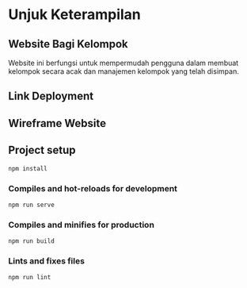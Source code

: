 # Unjuk Keterampilan

## Website Bagi Kelompok

Website ini berfungsi untuk mempermudah pengguna dalam membuat kelompok secara acak dan manajemen kelompok yang telah disimpan.

## Link Deployment

## Wireframe Website

## Project setup

```
npm install
```

### Compiles and hot-reloads for development

```
npm run serve
```

### Compiles and minifies for production

```
npm run build
```

### Lints and fixes files

```
npm run lint
```
